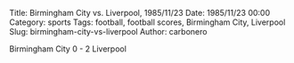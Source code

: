 Title: Birmingham City vs. Liverpool, 1985/11/23
Date: 1985/11/23 00:00
Category: sports
Tags: football, football scores, Birmingham City, Liverpool
Slug: birmingham-city-vs-liverpool
Author: carbonero


Birmingham City 0 - 2 Liverpool
